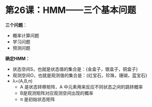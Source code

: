 # 第26课：HMM——三个基本问题

**三个问题**：

* 概率计算问题
* 学习问题
* 预测问题

**确定HMM：**

* 状态空间S，也就是状态值的集合是：{金盒子，银盒子，铜盒子}
* 观测空间O，也就是观测值的集合是：{红宝石，珍珠，珊瑚，蓝宝石}
* λ=(A,B,π)
  * A 是状态转移矩阵，A 中元素用来反应不同状态之间的跳转概率
  * B是观测矩阵对应观测空间出现的概率
  * π 是初始状态矩阵